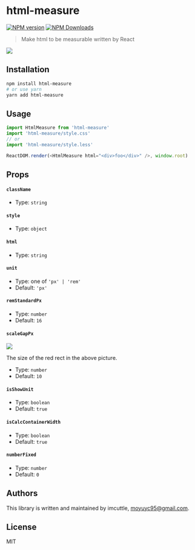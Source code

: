 # html-measure

[![NPM version](https://img.shields.io/npm/v/html-measure.svg?style=flat-square)](https://www.npmjs.com/package/html-measure)
[![NPM Downloads](https://img.shields.io/npm/dm/html-measure.svg?style=flat-square&maxAge=43200)](https://www.npmjs.com/package/html-measure)

> Make html to be measurable written by React

![](https://i.loli.net/2018/09/24/5ba8b09633089.png)

## Installation

```bash
npm install html-measure
# or use yarn
yarn add html-measure
```

## Usage

```javascript
import HtmlMeasure from 'html-measure'
import 'html-measure/style.css'
// or
import 'html-measure/style.less'

ReactDOM.render(<HtmlMeasure html="<div>foo</div>" />, window.root)
```

## Props

#### `className`

- Type: `string`

#### `style`

- Type: `object`

#### `html`

- Type: `string`

#### `unit`

- Type: one of `'px' | 'rem'`
- Default: `'px'`

#### `remStandardPx`

- Type: `number`
- Default: `16`

#### `scaleGapPx`

![](https://i.loli.net/2018/09/24/5ba8b1b604097.png)

The size of the red rect in the above picture.

- Type: `number`
- Default: `10`

#### `isShowUnit`

- Type: `boolean`
- Default: `true`

#### `isCalcContainerWidth`

- Type: `boolean`
- Default: `true`

#### `numberFixed`

- Type: `number`
- Default: `0`

## Authors

This library is written and maintained by imcuttle, [moyuyc95@gmail.com](mailto:moyuyc95@gmail.com).

## License

MIT
